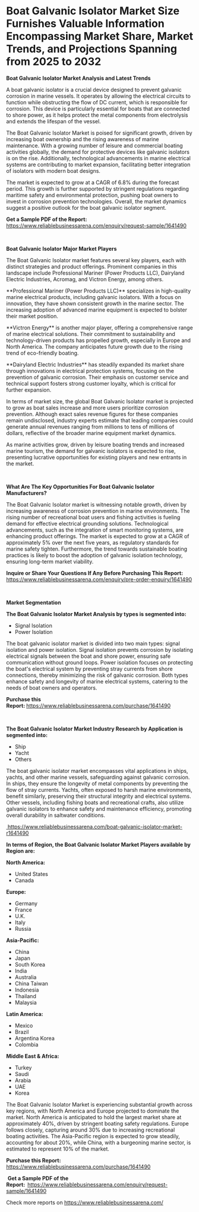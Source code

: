 <p><h1>Boat Galvanic Isolator Market Size Furnishes Valuable Information Encompassing Market Share, Market Trends, and Projections Spanning from 2025 to 2032</h1></p><p><strong>Boat Galvanic Isolator Market Analysis and Latest Trends</strong></p>
<p><p>A boat galvanic isolator is a crucial device designed to prevent galvanic corrosion in marine vessels. It operates by allowing the electrical circuits to function while obstructing the flow of DC current, which is responsible for corrosion. This device is particularly essential for boats that are connected to shore power, as it helps protect the metal components from electrolysis and extends the lifespan of the vessel.</p><p>The Boat Galvanic Isolator Market is poised for significant growth, driven by increasing boat ownership and the rising awareness of marine maintenance. With a growing number of leisure and commercial boating activities globally, the demand for protective devices like galvanic isolators is on the rise. Additionally, technological advancements in marine electrical systems are contributing to market expansion, facilitating better integration of isolators with modern boat designs. </p><p>The market is expected to grow at a CAGR of 6.8% during the forecast period. This growth is further supported by stringent regulations regarding maritime safety and environmental protection, pushing boat owners to invest in corrosion prevention technologies. Overall, the market dynamics suggest a positive outlook for the boat galvanic isolator segment.</p></p>
<p><strong>Get a Sample PDF of the Report:&nbsp;</strong> <a href="https://www.reliablebusinessarena.com/enquiry/request-sample/1641490?utm_campaign=2285&utm_medium=2&utm_source=Github&utm_content=ia&utm_term=22022025&utm_id=boat-galvanic-isolator">https://www.reliablebusinessarena.com/enquiry/request-sample/1641490</a></p>
<p>&nbsp;</p>
<p><strong>Boat Galvanic Isolator Major Market Players</strong></p>
<p><p>The Boat Galvanic Isolator market features several key players, each with distinct strategies and product offerings. Prominent companies in this landscape include Professional Mariner (Power Products LLC), Dairyland Electric Industries, Acromag, and Victron Energy, among others.</p><p>**Professional Mariner (Power Products LLC)** specializes in high-quality marine electrical products, including galvanic isolators. With a focus on innovation, they have shown consistent growth in the marine sector. The increasing adoption of advanced marine equipment is expected to bolster their market position.</p><p>**Victron Energy** is another major player, offering a comprehensive range of marine electrical solutions. Their commitment to sustainability and technology-driven products has propelled growth, especially in Europe and North America. The company anticipates future growth due to the rising trend of eco-friendly boating.</p><p>**Dairyland Electric Industries** has steadily expanded its market share through innovations in electrical protection systems, focusing on the prevention of galvanic corrosion. Their emphasis on customer service and technical support fosters strong customer loyalty, which is critical for further expansion.</p><p>In terms of market size, the global Boat Galvanic Isolator market is projected to grow as boat sales increase and more users prioritize corrosion prevention. Although exact sales revenue figures for these companies remain undisclosed, industry experts estimate that leading companies could generate annual revenues ranging from millions to tens of millions of dollars, reflective of the broader marine equipment market dynamics.</p><p>As marine activities grow, driven by leisure boating trends and increased marine tourism, the demand for galvanic isolators is expected to rise, presenting lucrative opportunities for existing players and new entrants in the market.</p></p>
<p>&nbsp;</p>
<p><strong>What Are The Key Opportunities For Boat Galvanic Isolator Manufacturers?</strong></p>
<p><p>The Boat Galvanic Isolator market is witnessing notable growth, driven by increasing awareness of corrosion prevention in marine environments. The rising number of recreational boat users and fishing activities is fueling demand for effective electrical grounding solutions. Technological advancements, such as the integration of smart monitoring systems, are enhancing product offerings. The market is expected to grow at a CAGR of approximately 5% over the next five years, as regulatory standards for marine safety tighten. Furthermore, the trend towards sustainable boating practices is likely to boost the adoption of galvanic isolation technology, ensuring long-term market viability.</p></p>
<p><strong>Inquire or Share Your Questions If Any Before Purchasing This Report:</strong> <a href="https://www.reliablebusinessarena.com/enquiry/pre-order-enquiry/1641490?utm_campaign=2285&utm_medium=2&utm_source=Github&utm_content=ia&utm_term=22022025&utm_id=boat-galvanic-isolator">https://www.reliablebusinessarena.com/enquiry/pre-order-enquiry/1641490</a></p>
<p>&nbsp;</p>
<p><strong>Market Segmentation</strong></p>
<p><strong>The Boat Galvanic Isolator Market Analysis by types is segmented into:</strong></p>
<p><ul><li>Signal Isolation</li><li>Power Isolation</li></ul></p>
<p><p>The boat galvanic isolator market is divided into two main types: signal isolation and power isolation. Signal isolation prevents corrosion by isolating electrical signals between the boat and shore power, ensuring safe communication without ground loops. Power isolation focuses on protecting the boat's electrical system by preventing stray currents from shore connections, thereby minimizing the risk of galvanic corrosion. Both types enhance safety and longevity of marine electrical systems, catering to the needs of boat owners and operators.</p></p>
<p><strong>Purchase this Report:&nbsp;</strong><a href="https://www.reliablebusinessarena.com/purchase/1641490?utm_campaign=2285&utm_medium=2&utm_source=Github&utm_content=ia&utm_term=22022025&utm_id=boat-galvanic-isolator">https://www.reliablebusinessarena.com/purchase/1641490</a></p>
<p>&nbsp;</p>
<p><strong>The Boat Galvanic Isolator Market Industry Research by Application is segmented into:</strong></p>
<p><ul><li>Ship</li><li>Yacht</li><li>Others</li></ul></p>
<p><p>The boat galvanic isolator market encompasses vital applications in ships, yachts, and other marine vessels, safeguarding against galvanic corrosion. In ships, they ensure the longevity of metal components by preventing the flow of stray currents. Yachts, often exposed to harsh marine environments, benefit similarly, preserving their structural integrity and electrical systems. Other vessels, including fishing boats and recreational crafts, also utilize galvanic isolators to enhance safety and maintenance efficiency, promoting overall durability in saltwater conditions.</p></p>
<p><a href="https://www.reliablebusinessarena.com/boat-galvanic-isolator-market-r1641490?utm_campaign=2285&utm_medium=2&utm_source=Github&utm_content=ia&utm_term=22022025&utm_id=boat-galvanic-isolator">&nbsp;https://www.reliablebusinessarena.com/boat-galvanic-isolator-market-r1641490</a></p>
<p><strong>In terms of Region, the Boat Galvanic Isolator Market Players available by Region are:</strong></p>
<p>
    <p> <strong> North America: </strong>
        <ul>
            <li>United States</li>
            <li>Canada</li>
        </ul>
        </p> 
    <p> <strong> Europe: </strong>
        <ul>
            <li>Germany</li>
            <li>France</li>
            <li>U.K.</li>
            <li>Italy</li>
            <li>Russia</li>
        </ul>
        </p> 
    <p> <strong> Asia-Pacific: </strong>
        <ul>
            <li>China</li>
            <li>Japan</li>
            <li>South Korea</li>
            <li>India</li>
            <li>Australia</li>
            <li>China Taiwan</li>
            <li>Indonesia</li>
            <li>Thailand</li>
            <li>Malaysia</li>
        </ul>
        </p> 
    <p> <strong> Latin America: </strong>
        <ul>
            <li>Mexico</li>
            <li>Brazil</li>
            <li>Argentina Korea</li>
            <li>Colombia</li>
        </ul>
        </p> 
    <p> <strong> Middle East & Africa: </strong>
        <ul>
            <li>Turkey</li>
            <li>Saudi</li>
            <li>Arabia</li>
            <li>UAE</li>
            <li>Korea</li>
        </ul>
    </p>
    </p>
<p><p>The Boat Galvanic Isolator Market is experiencing substantial growth across key regions, with North America and Europe projected to dominate the market. North America is anticipated to hold the largest market share at approximately 40%, driven by stringent boating safety regulations. Europe follows closely, capturing around 30% due to increasing recreational boating activities. The Asia-Pacific region is expected to grow steadily, accounting for about 20%, while China, with a burgeoning marine sector, is estimated to represent 10% of the market.</p></p>
<p><strong>Purchase this Report: </strong><a href="https://www.reliablebusinessarena.com/purchase/1641490?utm_campaign=2285&utm_medium=2&utm_source=Github&utm_content=ia&utm_term=22022025&utm_id=boat-galvanic-isolator">https://www.reliablebusinessarena.com/purchase/1641490</a></p>
<p>&nbsp;<strong>Get a Sample PDF of the Report:&nbsp;&nbsp;</strong><a href="https://www.reliablebusinessarena.com/enquiry/request-sample/1641490?utm_campaign=2285&utm_medium=2&utm_source=Github&utm_content=ia&utm_term=22022025&utm_id=boat-galvanic-isolator">https://www.reliablebusinessarena.com/enquiry/request-sample/1641490</a></p>
<p><strong></strong></p>
<p>Check more reports on <a href="https://www.reliablebusinessarena.com/?utm_campaign=2285&utm_medium=2&utm_source=Github&utm_content=ia&utm_term=22022025&utm_id=boat-galvanic-isolator">https://www.reliablebusinessarena.com/</a></p>
